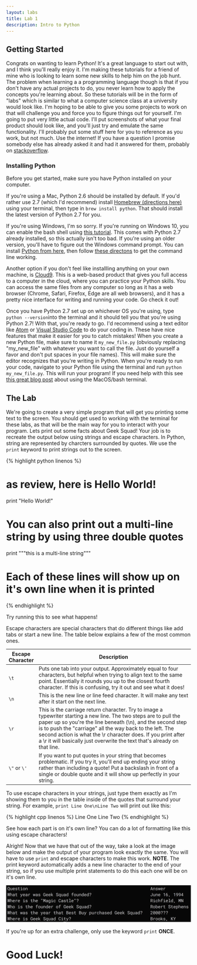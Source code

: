 ```yaml
---
layout: labs
title: Lab 1
description: Intro to Python
---
```



## Getting Started

Congrats on wanting to learn Python! It's a great language to start out with, and I think you'll really enjoy it. I'm making these
tutorials for a friend of mine who is looking to learn some new skills to help him on the job hunt. The problem when learning a 
a programming language though is that if you don't have any actual projects to do, you never learn how to apply the concepts
you're learning about. So these tutorials will be in the form of "labs" which is similar to what a computer science class at a
university would look like. I'm hoping to be able to give you some projects to work on that will challenge you and force you to
figure things out for yourself. I'm going to put very little actual code. I'll put screenshots of what your final product
should look like, and you'll just try and emulate the same functionality. I'll probably put some stuff here for you to reference 
as you work, but not much. Use the internet! If you have a question I promise somebody else has already asked it and had it answered
for them, probably on [stackoverflow](http://stackoverflow.com).

### Installing Python

Before you get started, make sure you have Python installed on your computer. 

If you're using a Mac, Python 2.6 should be installed by default. If you'd rather use 2.7 (which I'd recommend) 
install [Homebrew (directions here)](http://brew.sh) using your terminal, then type in `brew install python`. That should install 
the latest version of Python 2.7 for you. 

If you're using Windows, I'm so sorry. If you're running on Windows 10, you can enable the bash shell using 
[this tutorial](http://www.howtogeek.com/249966/how-to-install-and-use-the-linux-bash-shell-on-windows-10/).
This comes with Python 2.7 already installed, so this actually isn't too bad. If you're using an older version, you'll have to figure
out the Windows command prompt. You can install [Python from here](https://www.python.org/downloads/windows/), then follow 
[these directons](https://docs.python.org/2/faq/windows.html) to get the command line working. 

Another option if you don't feel like installling anything on your own machine, is [Cloud9](https://c9.io). This is a web-based product
that gives you full access to a computer in the cloud, where you can practice your Python skills. You can access the same files
from any computer so long as it has a web browser (Chrome, Safari, Firefox, Edge are all web browsers), and it has a pretty nice 
interface for writing and running your code. Go check it out!

Once you have Python 2.7 set up on whichever OS you're using, type `python --version`into the terminal and it should tell you that 
you're using Python 2.7! With that, you're ready to go. I'd recommend using a text editor like [Atom](https://atom.io) or 
[Visual Studio Code](https://code.visualstudio.com) to do your coding in. These have nice features that make it easier
for you to catch mistakes! When you create a new Python file, make sure to name it `my_new_file.py` (obviously replacing "my_new_file"
with whatever you want to call the file. Just do yourself a favor and don't put spaces in your file names). This will make sure the editor
recognizes that you're writing in Python. When you're ready to run your code, navigate to your Python file using the terminal and run
`python my_new_file.py`. This will run your program! If you need help with this see 
[this great blog post](http://blog.teamtreehouse.com/introduction-to-the-mac-os-x-command-line) about using the MacOS/bash terminal.

## The Lab

We're going to create a very simple program that will get you printing some text to the screen. You should get used to working with
the terminal for these labs, as that will be the main way for you to interact with your program. Lets print out some facts about Geek Squad!
Your job is to recreate the output below using strings and escape characters. In Python, string are represented by charcters surrounded
by quotes. We use the `print` keyword to print strings out to the screen.

{% highlight python linenos %}
# as review, here is Hello World!
print "Hello World!"
# You can also print out a multi-line string by using three double quotes
print """this
is 
a
multi-line
string"""
# Each of these lines will show up on it's own line when it is printed
{% endhighlight %}

Try running this to see what happens!

Escape characters are special characters that do different things like add tabs or start a new line. The table below explains a few of the 
most common ones.

<table class="table table-hover reference-table">
  <thead>
    <th width="14%">Escape Character</th>
    <th width="86%">Description</th>
  </thead>
  <tbody>
    <tr>
      <td class="center-cell"><code>\t</code></td>
      <td>Puts one tab into your output. Approximately equal to four characters, but helpful when trying to align text to the same point.
      Essentially it rounds you up to the closest fourth character. If this is confusing, try it out and see what it does!</td>
    </tr>
    <tr>
      <td class="center-cell"><code>\n</code></td>
      <td>This is the new line or line feed character. It will make any text after it start on the next line.</td>
    </tr>
    <tr>
      <td class="center-cell"><code>\r</code></td>
      <td>This is the carriage return character. Try to image a typewriter starting a new line. The two steps are to pull the paper up 
      so you're the line beneath (\n), and the second step is to push the "carriage" all the way back to the left. The second action is
      what the \r character does. If you print after a \r it will basically just overwrite the text that's already on that line.</td>
    </tr>
    <tr>
      <td class="center-cell"><code>\"</code> or <code>\'</code></td>
      <td>If you want to put quotes in your string that becomes problematic. If you try it, you'll end up ending your string rather than
      including a quote! Put a backslash in front of a single or double quote and it will show up perfectly in your string.</td>
    </tr>
  </tbody>
</table>

To use escape characters in your strings, just type them exactly as I'm showing them to you in the table inside of the quotes that surround
your string. For example, `print Line One\nLine Two` will print out like this:

{% highlight cpp linenos %}
Line One
Line Two
{% endhighlight %}

See how each part is on it's own line? You can do a lot of formatting like this using escape characters!

Alright! Now that we have that out of the way, take a look at the image below and make the output of your program look exactly the same.
You will have to use `print` and escape characters to make this work. **NOTE**. The print keyword automatically adds a new line character
to the end of your string, so if you use multiple print statements to do this each one will be on it's own line.

<img src="/img/lab1.jpeg" title="Replicate this output in your own program!" alt="Image of Lab 1" class="full-width-img">

If you're up for an extra challenge, only use the keyword `print` **ONCE**.

<h1 class="text-center">Good Luck!</h1>
